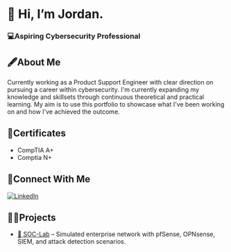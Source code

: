 # 👋 Hi, I’m Jordan.
### 💻Aspiring Cybersecurity Professional
## 🖋️About Me
Currently working as a Product Support Engineer with clear direction on pursuing a career within cybersecurity. I'm currently expanding my knowledge and skillsets through continuous theoretical and practical learning. My aim is to use this portfolio to showcase what I've been working on and how I've achieved the outcome. 

## 📄Certificates
- CompTIA A+
- Comptia N+

## 🔗Connect With Me
[![LinkedIn](https://img.icons8.com/glyph-neue/64/228BE6/linkedin.png)](https://www.linkedin.com/in/jordan-abbott-197377346/)
## 👨‍🏫Projects
- [🔐 SOC-Lab](https://github.com/JECS2025/SOC-Lab) – Simulated enterprise network with pfSense, OPNsense, SIEM, and attack detection scenarios.

<!---
JECS2025/JECS2025 is a ✨ special ✨ repository because its `README.md` (this file) appears on your GitHub profile.
You can click the Preview link to take a look at your changes.
--->
